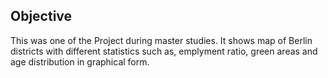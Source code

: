 Objective
---------

This was one of the Project during master studies. It shows map of Berlin districts with different statistics such as, emplyment ratio, green areas and age distribution in graphical form.
